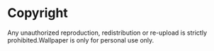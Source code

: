 # Copyright
Any unauthorized reproduction, redistribution or re-upload is strictly prohibited.Wallpaper is only for personal use only. 
